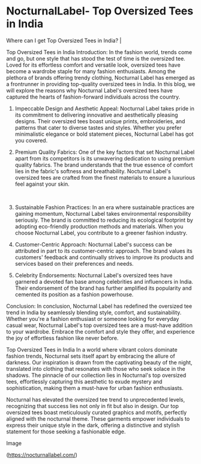 # NocturnalLabel- Top Oversized Tees in India
Where can I get Top Oversized Tees in India?
|

Top Oversized Tees in India
Introduction: In the fashion world, trends come and go, but one style that has stood the test of time is the oversized tee. Loved for its effortless comfort and versatile look, oversized tees have become a wardrobe staple for many fashion enthusiasts. Among the plethora of brands offering trendy clothing, Nocturnal Label has emerged as a frontrunner in providing top-quality oversized tees in India. In this blog, we will explore the reasons why Nocturnal Label's oversized tees have captured the hearts of fashion-forward individuals across the country.

1. Impeccable Design and Aesthetic Appeal: Nocturnal Label takes pride in its commitment to delivering innovative and aesthetically pleasing designs. Their oversized tees boast unique prints, embroideries, and patterns that cater to diverse tastes and styles. Whether you prefer minimalistic elegance or bold statement pieces, Nocturnal Label has got you covered.

2. Premium Quality Fabrics: One of the key factors that set Nocturnal Label apart from its competitors is its unwavering dedication to using premium quality fabrics. The brand understands that the true essence of comfort lies in the fabric's softness and breathability. Nocturnal Label's oversized tees are crafted from the finest materials to ensure a luxurious feel against your skin.

﻿

3. Sustainable Fashion Practices: In an era where sustainable practices are gaining momentum, Nocturnal Label takes environmental responsibility seriously. The brand is committed to reducing its ecological footprint by adopting eco-friendly production methods and materials. When you choose Nocturnal Label, you contribute to a greener fashion industry.

4. Customer-Centric Approach: Nocturnal Label's success can be attributed in part to its customer-centric approach. The brand values its customers' feedback and continually strives to improve its products and services based on their preferences and needs.

5. Celebrity Endorsements: Nocturnal Label's oversized tees have garnered a devoted fan base among celebrities and influencers in India. Their endorsement of the brand has further amplified its popularity and cemented its position as a fashion powerhouse.

Conclusion: In conclusion, Nocturnal Label has redefined the oversized tee trend in India by seamlessly blending style, comfort, and sustainability. Whether you're a fashion enthusiast or someone looking for everyday casual wear, Nocturnal Label's top oversized tees are a must-have addition to your wardrobe. Embrace the comfort and style they offer, and experience the joy of effortless fashion like never before.

Top Oversized Tees in India
In a world where vibrant colors dominate fashion trends, Nocturnal sets itself apart by embracing the allure of darkness. Our inspiration is drawn from the captivating beauty of the night, translated into clothing that resonates with those who seek solace in the shadows. The pinnacle of our collection lies in Nocturnal's top oversized tees, effortlessly capturing this aesthetic to exude mystery and sophistication, making them a must-have for urban fashion enthusiasts.

Nocturnal has elevated the oversized tee trend to unprecedented levels, recognizing that success lies not only in fit but also in design. Our top oversized tees boast meticulously curated graphics and motifs, perfectly aligned with the nocturnal theme. These garments empower individuals to express their unique style in the dark, offering a distinctive and stylish statement for those seeking a fashionable edge.

Image



(https://nocturnallabel.com/)
